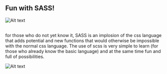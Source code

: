
<h2> Fun with SASS! </h2>

![Alt text](https://i.imgur.com/XiLsNZ7.jpg "SASS-PixelArt-Pack-by-Jonny-Banana")

</BR>
for those who do not yet know it, SASS is an implosion of the css language that adds potential and new functions that would otherwise be impossible with the normal css language.
The use of scss is very simple to learn (for those who already know the basic language) and at the same time fun and full of possibilities.

</BR>

![Alt text](https://i.imgur.com/faU4yUy.jpg "SASS-PixelArt-Pack-by-Jonny-Banana")
